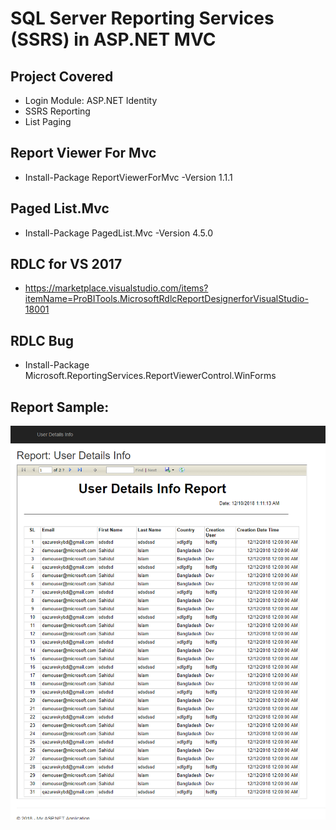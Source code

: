 
# SQL Server Reporting Services (SSRS) in ASP.NET MVC


## Project Covered
* Login Module: ASP.NET Identity
* SSRS Reporting
* List Paging


## Report Viewer For Mvc
* Install-Package ReportViewerForMvc -Version 1.1.1
## Paged List.Mvc  
* Install-Package PagedList.Mvc -Version 4.5.0
## RDLC for VS 2017
* https://marketplace.visualstudio.com/items?itemName=ProBITools.MicrosoftRdlcReportDesignerforVisualStudio-18001


## RDLC Bug
* Install-Package Microsoft.ReportingServices.ReportViewerControl.WinForms


## Report Sample:
![Report Sample](https://github.com/shahedbd/SSRSReporting/blob/master/Sln.SSRSReportingMVC/SSRSReportingMVC/ProjectNotes/ReportUserUetailsInfo.png)
